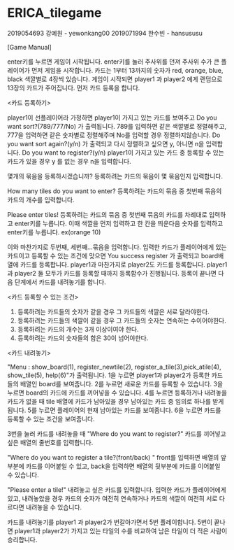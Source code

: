 # ERICA_tilegame
2019054693 강예원 - yewonkang00
2019071994 한수빈 - hansususu

[Game Manual]

enter키를 누르면 게임이 시작됩니다.
enter키를 눌러 주사위를 던져 주사위 수가 큰 플레이어가 먼저 게임을 시작합니다.
카드는 1부터 13까지의 숫자가 red, orange, blue, black 색깔별로 4장씩 있습니다.
게임이 시작되면 player1 과 player2 에게 랜덤으로 13장의 카드가 주어집니다.
먼저 카드 등록을 합니다.

<카드 등록하기>

player1이 선플레이어라 가정하면
player1이 가지고 있는 카드를 보여주고 Do you want sort?(789/777/No) 가 출력됩니다.
789를 입력하면 같은 색깔별로 정렬해주고, 777을 입력하면 같은 숫자별로 정렬해주며 No를 입력할 경우 정렬하지않습니다. Do you want sort again?(y/n) 가 출력되고 다시 정렬하고 싶으면 y, 아니면 n을 입력합니다.
Do you want to register?(y/n)
player1이 가지고 있는 카드 중 등록할 수 있는 카드가 있을 경우 y 를 없는 경우 n을 입력합니다.

몇개의 묶음을 등록하시겠습니까?
등록하려는 카드의 묶음이 몇 묶음인지 입력합니다.

How many tiles do you want to enter?
등록하려는 카드의 묶음 중 첫번째 묶음의 카드의 개수를 입력합니다.

Please enter tiles!
등록하려는 카드의 묶음 중 첫번째 묶음의 카드를 차례대로 입력하고 enter키를 누릅니다.
이때 색깔을 먼저 입력하고 한 칸을 띄운다음 숫자를 입력하고 enter키를 누릅니다. ex(orange 10)

이와 마찬가지로 두번째, 세번째...묶음을 입력합니다.
입력한 카드가 플레이어에게 있는 카드이고 등록할 수 있는 조건에 맞으면 You success register 가 출력되고 board배열에 카드를 등록합니다.
player1과 마찬가지로 player2도 카드를 등록합니다.
player1과 player2 둘 모두가 카드를 등록할 때까지 등록함수가 진행됩니다.
등록이 끝나면 다음 단계에서 카드를 내려놓기를 합니다.

<카드 등록할 수 있는 조건>
1. 등록하려는 카드들의 숫자가 같을 경우 그 카드들의 색깔은 서로 달라야한다.
2. 등록하려는 카드들의 색깔이 같을 경우 그 카드들의 숫자는 연속하는 수이어야한다.
3. 등록하려는 카드의 개수는 3개 이상이여야 한다.
4. 등록하려는 카드의 숫자들의 합은 30이 넘어야한다.

<카드 내려놓기>

"Menu : show_board(1), register_newtile(2), register_a_tile(3),pick_atile(4), show_tile(5), help(6)"가 출력됩니다.
1을 누르면 player1과 player2가 등록한 카드들의 배열인 board를 보여줍니다.
2를 누르면 새로운 카드를 등록할 수 있습니다.
3을 누르면 board의 카드에 카드를 끼어넣을 수 있습니다.
4를 누르면 등록하거나 내려놓을 카드가 없을 때 tile 배열에 카드가 남아있을 경우 남아있는 카드 중 임의로 하나를 받게됩니다.
5를 누르면 플레이어의 현재 남아있는 카드를 보여줍니다.
6을 누르면 카드를 등록할 수 있는 조건을 보여줍니다.

3번을 눌러 카드를 내려놓을 때
"Where do you want to register?"
카드를 끼어넣고 싶은 배열의 줄번호를 입력합니다.

"Where do you want to register a tile?(front/back) "
front를 입력하면 배열의 앞부분에 카드를 이어붙일 수 있고,
back을 입력하면 배열의 뒷부분에 카드를 이어붙일 수 있습니다.

"Please enter a tile!"
내려놓고 싶은 카드를 입력합니다.
입력한 카드가 플레이어에게 있고, 내려놓았을 경우 카드의 숫자가 여전히 연속하거나 카드의 색깔이 여전히 서로 다르다면 내려놓을 수 있습니다.


카드를 내려놓기를 player1 과 player2가 번갈아가면서 5번 플레이합니다.
5번이 끝나면 player1과 player2가 가지고 있는 타일의 수를 비교하여 남은 타일이 더 적은 사람이 승리합니다.
